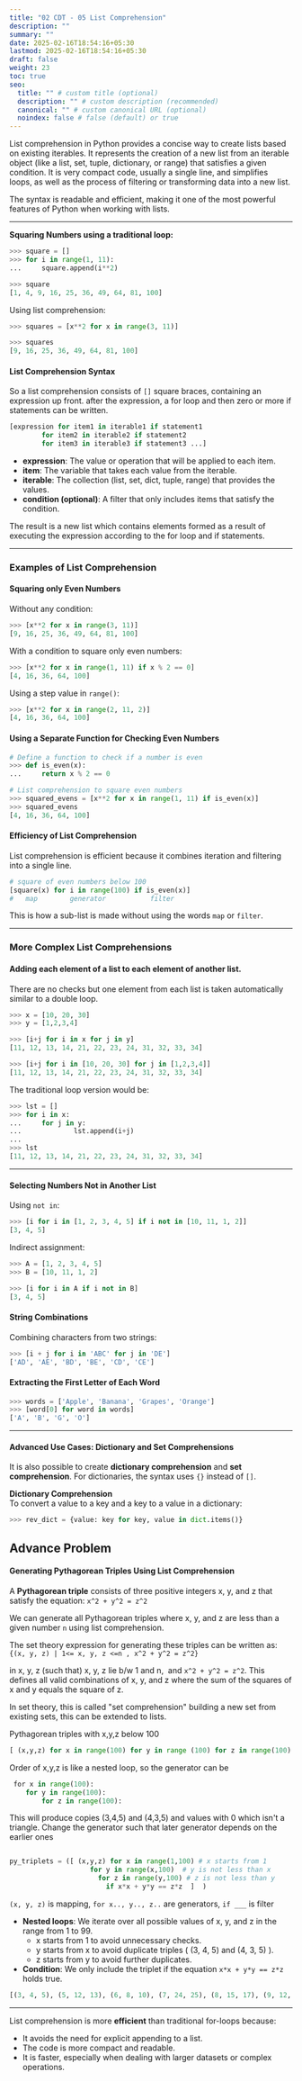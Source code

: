 ```yaml
---
title: "02 CDT - 05 List Comprehension"
description: ""
summary: ""
date: 2025-02-16T18:54:16+05:30
lastmod: 2025-02-16T18:54:16+05:30
draft: false
weight: 23
toc: true
seo:
  title: "" # custom title (optional)
  description: "" # custom description (recommended)
  canonical: "" # custom canonical URL (optional)
  noindex: false # false (default) or true
---
```





List comprehension in Python provides a concise way to create lists based on existing iterables. It represents the creation of a new list from an iterable object (like a list, set, tuple, dictionary, or range) that satisfies a given condition. It is very compact code, usually a single line, and simplifies loops, as well as the process of filtering or transforming data into a new list. 

The syntax is readable and efficient, making it one of the most powerful features of Python when working with lists.

___

**Squaring Numbers using a traditional loop:**
```python
>>> square = []
>>> for i in range(1, 11):
...     square.append(i**2)

>>> square
[1, 4, 9, 16, 25, 36, 49, 64, 81, 100]
```

Using list comprehension:
```python
>>> squares = [x**2 for x in range(3, 11)]

>>> squares
[9, 16, 25, 36, 49, 64, 81, 100]
```

#### **List Comprehension Syntax**

So a list comprehension consists of `[]` square braces, containing an expression up front. after the expression, a for loop and then zero or more if statements can be written.

```python
[expression for item1 in iterable1 if statement1
        for item2 in iterable2 if statement2
        for item3 in iterable3 if statement3 ...]
```

- **expression**: The value or operation that will be applied to each item.
- **item**: The variable that takes each value from the iterable.
- **iterable**: The collection (list, set, dict, tuple, range) that provides the values.
- **condition (optional)**: A filter that only includes items that satisfy the condition.

The result is a new list which contains elements formed as a result of executing the expression according to the for loop and if statements.


____

### **Examples of List Comprehension**

#### Squaring only Even Numbers

Without any condition:

```python
>>> [x**2 for x in range(3, 11)]
[9, 16, 25, 36, 49, 64, 81, 100]
```

With a condition to square only even numbers:
```python
>>> [x**2 for x in range(1, 11) if x % 2 == 0]
[4, 16, 36, 64, 100]
```

Using a step value in `range()`:
```python
>>> [x**2 for x in range(2, 11, 2)]
[4, 16, 36, 64, 100]
```


#### **Using a Separate Function for Checking Even Numbers**

```python
# Define a function to check if a number is even
>>> def is_even(x):
...     return x % 2 == 0

# List comprehension to square even numbers
>>> squared_evens = [x**2 for x in range(1, 11) if is_even(x)]
>>> squared_evens
[4, 16, 36, 64, 100]
```

#### **Efficiency of List Comprehension**

List comprehension is efficient because it combines iteration and filtering into a single line. 

```python
# square of even numbers below 100
[square(x) for i in range(100) if is_even(x)]
#   map        generator           filter
```
This is how a sub-list is made without using the words `map` or `filter`.

____

### **More Complex List Comprehensions**

#### Adding each element of a list to each element of another list.

There are no checks but one element from each list is taken automatically similar to a double loop.
```python
>>> x = [10, 20, 30]
>>> y = [1,2,3,4]

>>> [i+j for i in x for j in y]
[11, 12, 13, 14, 21, 22, 23, 24, 31, 32, 33, 34]
```

```python
>>> [i+j for i in [10, 20, 30] for j in [1,2,3,4]]
[11, 12, 13, 14, 21, 22, 23, 24, 31, 32, 33, 34]
```

The traditional loop version would be:
```python
>>> lst = []
>>> for i in x:
...     for j in y:
...             lst.append(i+j)
... 
>>> lst
[11, 12, 13, 14, 21, 22, 23, 24, 31, 32, 33, 34]
```

____

#### **Selecting Numbers Not in Another List**

Using `not in`:
```python
>>> [i for i in [1, 2, 3, 4, 5] if i not in [10, 11, 1, 2]]
[3, 4, 5]
```

Indirect assignment:
```python
>>> A = [1, 2, 3, 4, 5]
>>> B = [10, 11, 1, 2]

>>> [i for i in A if i not in B]
[3, 4, 5]
```


#### **String Combinations**

Combining characters from two strings:

```python
>>> [i + j for i in 'ABC' for j in 'DE']
['AD', 'AE', 'BD', 'BE', 'CD', 'CE']
```

#### **Extracting the First Letter of Each Word**

```python
>>> words = ['Apple', 'Banana', 'Grapes', 'Orange']
>>> [word[0] for word in words]
['A', 'B', 'G', 'O']
```

___

#### **Advanced Use Cases: Dictionary and Set Comprehensions**

It is also possible to create **dictionary comprehension** and **set comprehension**. For dictionaries, the syntax uses `{}` instead of `[]`.

**Dictionary Comprehension**      
To convert a value to a key and a key to a value in a dictionary:
```python
>>> rev_dict = {value: key for key, value in dict.items()}
```


## Advance Problem 

#### **Generating Pythagorean Triples Using List Comprehension**

A **Pythagorean triple** consists of three positive integers x, y, and z that satisfy the equation:  `x^2 + y^2 = z^2`

We can generate all Pythagorean triples where x, y, and z are less than a given number `n` using list comprehension.

The set theory expression for generating these triples can be written as:    
`{(x, y, z) | 1<= x, y, z <=n , x^2 + y^2 = z^2}`

in x, y, z (such that) x, y, z lie b/w 1 and n,  and `x^2 + y^2 = z^2`. 
This defines all valid combinations of x, y, and z where the sum of the squares of x and y equals the square of z.

In set theory, this is called "set comprehension" building a new set from existing sets, this can be extended to lists.


Pythagorean triples with x,y,z below 100
 ```python
[ (x,y,z) for x in range(100) for y in range (100) for z in range(100) if x*x + y*y = z*z]
```

Order of x,y,z is like a nested loop, so the generator can be
```python
 for x in range(100):
    for y in range(100):
        for z in range(100):
```
This will produce copies (3,4,5) and (4,3,5) and values with 0 which isn't a triangle. Change the generator such that later generator depends on the earlier ones
```python

py_triplets = ([ (x,y,z) for x in range(1,100) # x starts from 1
		            for y in range(x,100)  # y is not less than x
		              for z in range(y,100) # z is not less than y
		                if x*x + y*y == z*z  ]  )
```
`(x, y, z)` is mapping, `for x.., y.., z..` are generators, `if ___` is filter


- **Nested loops**: We iterate over all possible values of x, y, and z in the range from 1 to 99.
    - x starts from 1 to avoid unnecessary checks.
    - y starts from x to avoid duplicate triples ( (3, 4, 5) and (4, 3, 5) ).
    - z starts from y to avoid further duplicates.
- **Condition**: We only include the triplet if the equation  `x*x + y*y == z*z` holds true.


```python
[(3, 4, 5), (5, 12, 13), (6, 8, 10), (7, 24, 25), (8, 15, 17), (9, 12, 15), (9, 40, 41), (10, 24, 26), (11, 60, 61), (12, 16, 20), (12, 35, 37), (13, 84, 85), (14, 48, 50), (15, 20, 25), (15, 36, 39), (16, 30, 34), (16, 63, 65), (18, 24, 30), (18, 80, 82), (20, 21, 29), (20, 48, 52), (21, 28, 35), (21, 72, 75), (24, 32, 40), (24, 45, 51), (24, 70, 74), (25, 60, 65), (27, 36, 45), (28, 45, 53), (30, 40, 50), (30, 72, 78), (32, 60, 68), (33, 44, 55), (33, 56, 65), (35, 84, 91), (36, 48, 60), (36, 77, 85), (39, 52, 65), (39, 80, 89), (40, 42, 58), (40, 75, 85), (42, 56, 70), (45, 60, 75), (48, 55, 73), (48, 64, 80), (51, 68, 85), (54, 72, 90), (57, 76, 95), (60, 63, 87), (65, 72, 97)]
```

___

List comprehension is more **efficient** than traditional for-loops because:

- It avoids the need for explicit appending to a list.
- The code is more compact and readable.
- It is faster, especially when dealing with larger datasets or complex operations.



